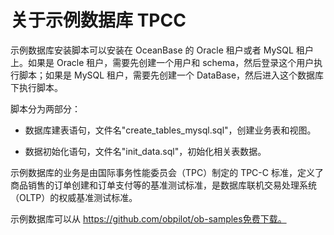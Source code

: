 关于示例数据库 TPCC 
=================================



示例数据库安装脚本可以安装在 OceanBase 的 Oracle 租户或者 MySQL 租户上。如果是 Oracle 租户，需要先创建一个用户和 schema，然后登录这个用户执行脚本；如果是 MySQL 租户，需要先创建一个 DataBase，然后进入这个数据库下执行脚本。

脚本分为两部分：

* 数据库建表语句，文件名"create_tables_mysql.sql"，创建业务表和视图。

* 数据初始化语句，文件名"init_data.sql"，初始化相关表数据。




示例数据库的业务是由国际事务性能委员会（TPC）制定的 TPC-C 标准，定义了商品销售的订单创建和订单支付等的基准测试标准，是数据库联机交易处理系统（OLTP）的权威基准测试标准。

示例数据库可以从 https://github.com/obpilot/ob-samples免费下载。
